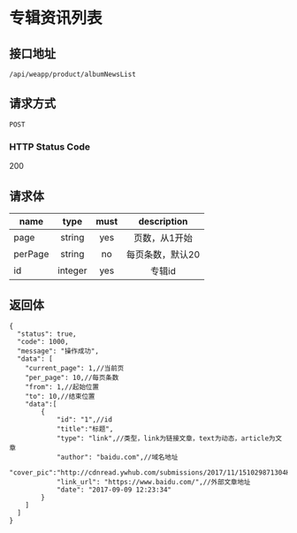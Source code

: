 # 专辑资讯列表

## 接口地址

`/api/weapp/product/albumNewsList`

## 请求方式

`POST`

### HTTP Status Code

200

## 请求体

| name     | type     | must     | description |
|----------|:--------:|:--------:|:--------:|
| page   | string   | yes     | 页数，从1开始 |
| perPage   | string   | no     | 每页条数，默认20 |
| id   | integer   | yes     | 专辑id |



## 返回体

```json5
{
  "status": true,
  "code": 1000,
  "message": "操作成功",
  "data": [
    "current_page": 1,//当前页
    "per_page": 10,//每页条数
    "from": 1,//起始位置
    "to": 10,//结束位置
    "data":[
        {
            "id": "1",//id
            "title":"标题",
            "type": "link",//类型，link为链接文章，text为动态，article为文章
            "author": "baidu.com",//域名地址
            "cover_pic":"http://cdnread.ywhub.com/submissions/2017/11/151029871304HBuRd.jpeg",
            "link_url": "https://www.baidu.com/",//外部文章地址
            "date": "2017-09-09 12:23:34"
        }
    ]
  ]
}
``` 

